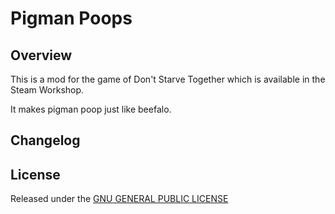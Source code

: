# Pigman Poops

## Overview

This is a mod for the game of Don't Starve Together which is available in the Steam Workshop. 

It makes pigman poop just like beefalo.

## Changelog

## License

Released under the [GNU GENERAL PUBLIC LICENSE](https://www.gnu.org/licenses/gpl-3.0.en.html)